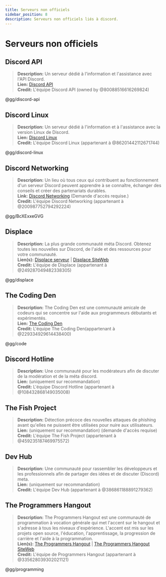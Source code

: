 ```yaml
---
title: Serveurs non officiels
sidebar_position: 8
description: Serveurs non officiels liés à discord.
---
```


# Serveurs non officiels

## **Discord API**
> __Description:__ Un serveur dédié à l'information et l'assistance avec l'API Discord.   <br/>
__Lien:__ [Discord API](https://discord.gg/discord-api)   <br/>
__Credit:__ L'équipe Discord API (owned by @80088516616269824)

@gg/discord-api

## **Discord Linux**
> __Description:__ Un serveur dédié à l'information et à l'assistance avec la version Linux de Discord.   <br/>
__Lien:__ [Discord Linux](https://discord.gg/discord-linux)   <br/>
__Credit:__ L'équipe Discord Linux (appartenant à @86201442112671744)

@gg/discord-linux

## **Discord Networking**
> __Description:__ Un lieu où tous ceux qui contribuent au fonctionnement d'un serveur Discord peuvent apprendre à se connaître, échanger des conseils et créer des partenariats durables.   <br/>
__Link:__ [Discord Networking](https://discord.gg/BcXExxeGVG) (Demande d'accès requise.)   <br/>
__Credit:__ L'équipe Discord Networking (appartenant à @200987752794292224)

@gg/BcXExxeGVG


## **Displace** 
> __Description:__ La plus grande communauté méta Discord. Obtenez toutes les nouvelles sur Discord, de l'aide et des ressources pour votre communauté.   <br/>
__Lien(s):__ [Displace serveur](https://discord.gg/displace) | [Displace SiteWeb](https://dat.place/)   <br/>
__Credit:__ L'équipe de Displace (appartenant à @249287049482338305)

@gg/displace

## **The Coding Den**
> __Description:__  The Coding Den est une communauté amicale de codeurs qui se concentre sur l'aide aux programmeurs débutants et expérimentés.   <br/>
__Lien:__ [The Coding Den](https://discord.gg/code)   <br/>
__Credit:__ L'équipe The Coding Den(appartenant à @229334929614438400)

@gg/code

## **Discord Hotline**
> __Description:__ Une communauté pour les modérateurs afin de discuter de la modération et de la méta discord.   <br/>
__Lien:__ (uniquement sur recommandation)   <br/>
__Credit:__ L'équipe Discord Hotline (appartenant à @108432868149035008)

## **The Fish Project**
> __Description:__ Détection précoce des nouvelles attaques de phishing avant qu'elles ne puissent être utilisées pour nuire aux utilisateurs.   <br/>
__Lien:__ (uniquement sur recommandation) (demande d'accès requise)   <br/>
__Credit:__ L'équipe The Fish Project (appartenant à @459235187469975572)

## **Dev Hub**
> __Description:__ Une communauté pour rassembler les développeurs et les professionnels afin de partager des idées et de discuter (Discord) meta.   <br/>
__Lien:__ (uniquement sur recommandation)   <br/>
__Credit:__ L'équipe Dev Hub (appartenant à @386861188891279362)

## **The Programmers Hangout** 
> __Description:__ The Programmers Hangout est une communauté de programmation à vocation générale qui met l'accent sur le hangout et s'adresse à tous les niveaux d'expérience. L'accent est mis sur les projets open source, l'éducation, l'apprentissage, la progression de carrière et l'aide à la programmation.  <br/>
__Lien(s):__ [The Programmers Hangout](https://discord.gg/programming) | [The Programmers Hangout SiteWeb](https://theprogrammershangout.com/)   <br/>
__Credit:__ L'équipe de Programmers Hangout (appartenant à @335628039302021121)

@gg/programming

